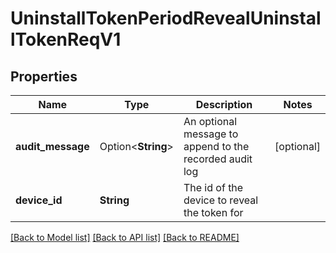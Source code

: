 # UninstallTokenPeriodRevealUninstallTokenReqV1

## Properties

Name | Type | Description | Notes
------------ | ------------- | ------------- | -------------
**audit_message** | Option<**String**> | An optional message to append to the recorded audit log | [optional]
**device_id** | **String** | The id of the device to reveal the token for |

[[Back to Model list]](../README.md#documentation-for-models) [[Back to API list]](../README.md#documentation-for-api-endpoints) [[Back to README]](../README.md)

